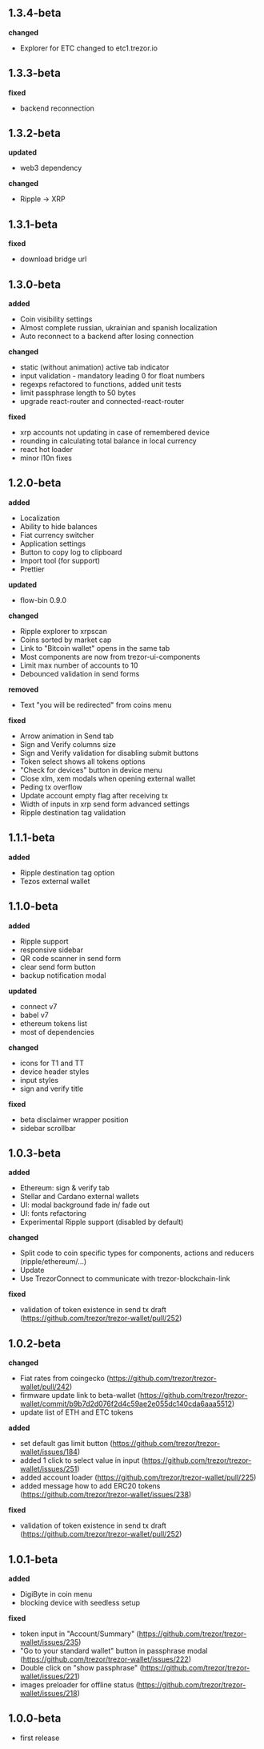 ## 1.3.4-beta

**changed**

-   Explorer for ETC changed to etc1.trezor.io

## 1.3.3-beta

**fixed**

-   backend reconnection

## 1.3.2-beta

**updated**

-   web3 dependency

**changed**

-   Ripple -> XRP

## 1.3.1-beta

**fixed**

-   download bridge url

## 1.3.0-beta

**added**

-   Coin visibility settings
-   Almost complete russian, ukrainian and spanish localization
-   Auto reconnect to a backend after losing connection

**changed**

-   static (without animation) active tab indicator
-   input validation - mandatory leading 0 for float numbers
-   regexps refactored to functions, added unit tests
-   limit passphrase length to 50 bytes
-   upgrade react-router and connected-react-router

**fixed**

-   xrp accounts not updating in case of remembered device
-   rounding in calculating total balance in local currency
-   react hot loader
-   minor l10n fixes

## 1.2.0-beta

**added**

-   Localization
-   Ability to hide balances
-   Fiat currency switcher
-   Application settings
-   Button to copy log to clipboard
-   Import tool (for support)
-   Prettier

**updated**

-   flow-bin 0.9.0

**changed**

-   Ripple explorer to xrpscan
-   Coins sorted by market cap
-   Link to "Bitcoin wallet" opens in the same tab
-   Most components are now from trezor-ui-components
-   Limit max number of accounts to 10
-   Debounced validation in send forms

**removed**

-   Text "you will be redirected" from coins menu

**fixed**

-   Arrow animation in Send tab
-   Sign and Verify columns size
-   Sign and Verify validation for disabling submit buttons
-   Token select shows all tokens options
-   "Check for devices" button in device menu
-   Close xlm, xem modals when opening external wallet
-   Peding tx overflow
-   Update account empty flag after receiving tx
-   Width of inputs in xrp send form advanced settings
-   Ripple destination tag validation

## 1.1.1-beta

**added**

-   Ripple destination tag option
-   Tezos external wallet

## 1.1.0-beta

**added**

-   Ripple support
-   responsive sidebar
-   QR code scanner in send form
-   clear send form button
-   backup notification modal

**updated**

-   connect v7
-   babel v7
-   ethereum tokens list
-   most of dependencies

**changed**

-   icons for T1 and TT
-   device header styles
-   input styles
-   sign and verify title

**fixed**

-   beta disclaimer wrapper position
-   sidebar scrollbar

## 1.0.3-beta

**added**

-   Ethereum: sign & verify tab
-   Stellar and Cardano external wallets
-   UI: modal background fade in/ fade out
-   UI: fonts refactoring
-   Experimental Ripple support (disabled by default)

**changed**

-   Split code to coin specific types for components, actions and reducers (ripple/ethereum/...)
-   Update
-   Use TrezorConnect to communicate with trezor-blockchain-link

**fixed**

-   validation of token existence in send tx draft (https://github.com/trezor/trezor-wallet/pull/252)

## 1.0.2-beta

**changed**

-   Fiat rates from coingecko (https://github.com/trezor/trezor-wallet/pull/242)
-   firmware update link to beta-wallet (https://github.com/trezor/trezor-wallet/commit/b9b7d2d076f2d4c59ae2e055dc140cda6aaa5512)
-   update list of ETH and ETC tokens

**added**

-   set default gas limit button (https://github.com/trezor/trezor-wallet/issues/184)
-   added 1 click to select value in input (https://github.com/trezor/trezor-wallet/issues/251)
-   added account loader (https://github.com/trezor/trezor-wallet/pull/225)
-   added message how to add ERC20 tokens (https://github.com/trezor/trezor-wallet/issues/238)

**fixed**

-   validation of token existence in send tx draft (https://github.com/trezor/trezor-wallet/pull/252)

## 1.0.1-beta

**added**

-   DigiByte in coin menu
-   blocking device with seedless setup

**fixed**

-   token input in "Account/Summary" (https://github.com/trezor/trezor-wallet/issues/235)
-   "Go to your standard wallet" button in passphrase modal (https://github.com/trezor/trezor-wallet/issues/222)
-   Double click on "show passphrase" (https://github.com/trezor/trezor-wallet/issues/221)
-   images preloader for offline status (https://github.com/trezor/trezor-wallet/issues/218)

## 1.0.0-beta

-   first release
